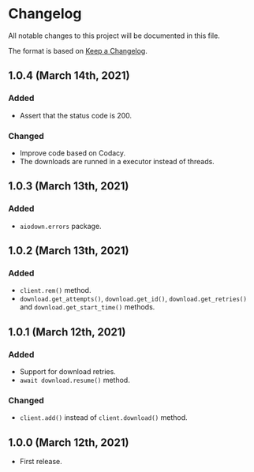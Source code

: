 # Changelog

All notable changes to this project will be documented in this file.

The format is based on [Keep a Changelog](https://keepachangelog.com/en/1.0.0/).

## 1.0.4 (March 14th, 2021)

### Added

* Assert that the status code is 200.

### Changed

* Improve code based on Codacy.
* The downloads are runned in a executor instead of threads.

## 1.0.3 (March 13th, 2021)

### Added

* `aiodown.errors` package.

## 1.0.2 (March 13th, 2021)

### Added

* `client.rem()` method.
* `download.get_attempts()`, `download.get_id()`, `download.get_retries()` and `download.get_start_time()` methods.

## 1.0.1 (March 12th, 2021)

### Added

* Support for download retries.
* `await download.resume()` method.

### Changed

* `client.add()` instead of `client.download()` method.

## 1.0.0 (March 12th, 2021)

* First release.